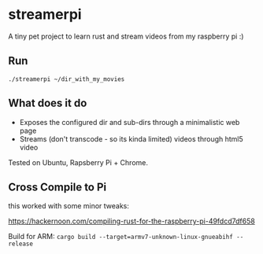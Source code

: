 # streamerpi

A tiny pet project to learn rust and stream videos from my raspberry pi :)

## Run

`./streamerpi ~/dir_with_my_movies`

## What does it do
- Exposes the configured dir and sub-dirs through a minimalistic web page
- Streams (don't transcode - so its kinda limited) videos through html5 video   

Tested on Ubuntu, Rapsberry Pi + Chrome.

## Cross Compile to Pi
this worked with some minor tweaks:

https://hackernoon.com/compiling-rust-for-the-raspberry-pi-49fdcd7df658

Build for ARM: `cargo build --target=armv7-unknown-linux-gnueabihf --release` 
